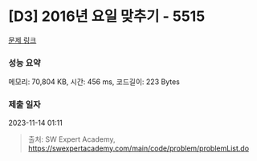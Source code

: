 # [D3] 2016년 요일 맞추기 - 5515 

[문제 링크](https://swexpertacademy.com/main/code/problem/problemDetail.do?contestProbId=AWWOwecaFrIDFAV4) 

### 성능 요약

메모리: 70,804 KB, 시간: 456 ms, 코드길이: 223 Bytes

### 제출 일자

2023-11-14 01:11



> 출처: SW Expert Academy, https://swexpertacademy.com/main/code/problem/problemList.do